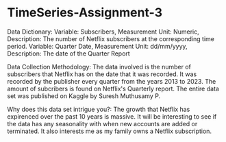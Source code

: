 # TimeSeries-Assignment-3

Data Dictionary:
Variable: Subscribers, Measurement Unit: Numeric, Description: The number of Netflix subscribers at the corresponding time period.
Variable: Quarter Date, Measurement Unit: dd/mm/yyyy,  Description: The date of the Quarter Report

Data Collection Methodology: 
The data involved is the number of subscribers that Netflix has on the date that it was recorded. It was recorded by the publisher every quarter from the years 2013 to 2023. The amount of subcribers is found on Netflix's Quarterly report. The entire data set was published on Kaggle by Suresh Muthusamy P. 

Why does this data set intrigue you?:
The growth that Netflix has expirenced over the past 10 years is massive. It will be interesting to see if the data has any seasonality with when new accounts are added or terminated. It also interests me as my family owns a Netflix subscription. 
